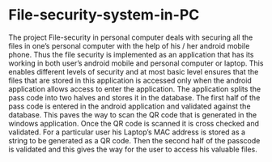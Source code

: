 # File-security-system-in-PC
The project File-security in personal computer deals with securing all the files in one’s personal computer with the help of his / her android mobile phone. Thus the file security is implemented as an application that has its working in both user’s android mobile and personal computer or laptop. This enables different levels of security and at most basic level ensures that the files that are stored in this application is accessed only when the android application allows access to enter the application. The application splits the pass code into two halves and stores it in the database. The first half of the pass code is entered in the android application and validated against the database. This paves the way to scan the QR code that is generated in the windows application. Once the QR code is scanned it is cross checked and validated. For a particular user his Laptop’s MAC address is stored as a string to be generated as a QR code. Then the second half of the passcode is validated and this gives the way for the user to access his valuable files.
